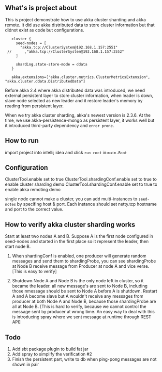 ## What's is project about
This is project demonstrate how to use akka cluster sharding and akka remote. It did use akka distributed data to store
cluster information but that didnot exist as code but configurations.

```
   cluster {
     seed-nodes = [
       "akka.tcp://ClusterSystem@192.168.1.157:2551"
 //      ,"akka.tcp://ClusterSystem@192.168.1.157:2552"
     ]

     sharding.state-store-mode = ddata
   }

   akka.extensions=["akka.cluster.metrics.ClusterMetricsExtension", "akka.cluster.ddata.DistributedData"]

```

Before akka 2.4 where akka distributed data was introduced, we need external persistent layer to store cluster information,
when leader is down, slave node selected as new leader and it restore leader's memory by reading from persistent layer.

When we try akka cluster sharding, akka's newest version is 2.3.6. At the time, we use akka-persistence-mongo as persistent
layer, it works well but it introduced third-party dependency and `error prone`.

## How to run
import project into intellij idea and click `run root` in `main.Boot`

## Configuration
ClusterTool.enable set to true
ClusterTool.shardingConf.enable set to true to enable cluster sharding demo
ClusterTool.shardingConf.enable set to true to enable akka remoting demo

single node cannot make a cluster, you can add multi-instances to `seed-notes` by specifing host & port. Each instance
should set netty.tcp hostname and port to the correct value.

## How to verify akka cluster sharding works
Start at least two nodes A and B. Suppose A is the first node configured in seed-nodes and started in the first place so
it represent the leader, then start node B.

1. When shardingConf is enabled, one producer will generate random messages and send them to shardingProbe, you can see
shardingProbe at Node B receive message from Producer at node A and vice verse. [This is easy to verify]

2. Shutdown Node A and Node B is the only node left in cluster, so it became the leader. all new message's are sent
to Node B, including those nmessage should be sent to Node A before A is shutdown. Restart A and A become slave but A
wouldn't receive any messages from producer at both Node A and Node B, because those shardingProbe are all at Node B.
[This is hard to verify, because we cannot control the message sent by producer at wrong time. An easy way to deal with
this is introducing spray where we sent message at runtime through REST API]

## Todo
1. Add sbt package plugin to build fat jar
2. Add spray to simplify the verification #2
3. Finish the persistent part, write to db when ping-pong messages are not shown in pair

